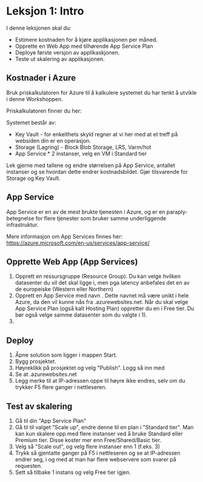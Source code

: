# Leksjon 1: Intro

I denne leksjonen skal du:

* Estimere kostnaden for å kjøre applikasjonen per måned. 
* Opprette en Web App med tilhørende App Service Plan
* Deploye første versjon av applikaskjonen.
* Teste ut skalering av applikasjonen.


## Kostnader i Azure

Bruk priskalkulatoren for Azure til å kalkulere systemet du har tenkt å utvikle i denne Workshoppen. 

Priskalkulatoren finner du her: 

Systemet består av:
* Key Vault - for enkelthets skyld regner at vi her med at et treff på websiden din er en operasjon.
* Storage (Lagring) - Block Blob Storage, LRS, Varm/hot
* App Service * 2 instanser, velg en VM i Standard tier

Lek gjerne med tallene og endre størrelsen på App Service, antallet instanser og se hvordan dette endrer kostnadsbildet. Gjør tilsvarende for Storage og Key Vault.

## App Service

App Service er en av de mest brukte tjenesten i Azure, og er en paraply-betegnelse for flere tjenester som bruker samme underliggende infrastruktur.

Mere informasjon om App Services finnes her: https://azure.microsoft.com/en-us/services/app-service/

## Opprette Web App (App Services)

1. Opprett en ressursgruppe (Resource Group). Du kan velge hvilken datasenter du vil det skal ligge i, men pga latency anbefales det en av de europeiske (Western eller Northern)
2. Opprett en App Service med navn <appservicenavn>. Dette navnet må være unikt i hele Azure, da den vil kunne nås fra <appservicenavn>.azurewebsites.net. Når du skal velge App Service Plan (også kalt Hosting Plan) oppretter du en i Free tier. Du bør også velge samme datasenter som du valgte i 1).
3. 


##  Deploy 

1. Åpne solution som ligger i mappen Start.
2. Bygg prosjektet. 
3. Høyreklikk på prosjektet og velg "Publish". Logg så inn med 
4. Se at <appservicenavn>.azurewebsites.net
5. Legg merke til at IP-adressen oppe til høyre ikke endres, selv om du trykker F5 flere ganger i nettleseren.

## Test av skalering 

1. Gå til din "App Service Plan"
2. Gå til til valget "Scale up", endre denne til en plan i "Standard tier". Man kan kun skalere opp med flere instanser ved å bruke Standard eller Premium tier. Disse koster mer enn Free/Shared/Basic tier.
3. Velg så "Scale out", og velg flere instanser enn 1 (f.eks. 3)
4. Trykk så gjentatte ganger på F5 i nettleseren og se at IP-adressen endrer seg, i og med at man har flere webservere som svarer på requesten.
5. Sett så tilbake 1 instans og velg Free tier igjen.



